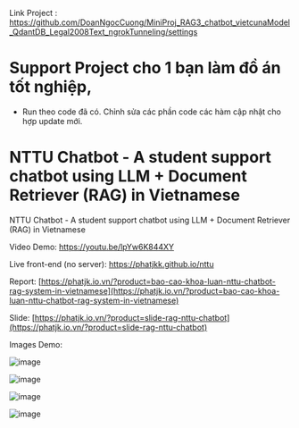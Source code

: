 
Link Project : https://github.com/DoanNgocCuong/MiniProj_RAG3_chatbot_vietcunaModel_QdantDB_Legal2008Text_ngrokTunneling/settings


# Support Project cho 1 bạn làm đồ án tốt nghiệp, 
- Run theo code đã có. Chỉnh sửa các phần code các hàm cập nhật cho hợp update mới. 


# NTTU Chatbot - A student support chatbot using LLM + Document Retriever (RAG) in Vietnamese
NTTU Chatbot - A student support chatbot using LLM + Document Retriever (RAG) in Vietnamese

Video Demo:
https://youtu.be/lpYw6K844XY

Live front-end (no server):
https://phatjkk.github.io/nttu

Report: [https://phatjk.io.vn/?product=bao-cao-khoa-luan-nttu-chatbot-rag-system-in-vietnamese](https://phatjk.io.vn/?product=bao-cao-khoa-luan-nttu-chatbot-rag-system-in-vietnamese)

Slide: [https://phatjk.io.vn/?product=slide-rag-nttu-chatbot](https://phatjk.io.vn/?product=slide-rag-nttu-chatbot)

Images Demo:

![image](https://github.com/phatjkk/nttu-chatbot/assets/48487157/c3e0febd-b723-4178-80ca-4e842b8761e7)

![image](https://github.com/phatjkk/nttu-chatbot/assets/48487157/9a92209e-55d8-4b2e-9c9a-6aa1472ba91b)

![image](https://github.com/phatjkk/nttu-chatbot/assets/48487157/1ce43443-23df-4918-aeb7-723c8bc8d51b)

![image](https://github.com/phatjkk/nttu-chatbot/assets/48487157/0020f2f6-1709-4549-a4ae-42cfd95c794b)
